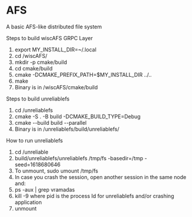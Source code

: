 # AFS
A basic AFS-like distributed file system

Steps to build wiscAFS GRPC Layer
1. export MY_INSTALL_DIR=~/.local
2. cd <repo>/wiscAFS/
3. mkdir -p cmake/build
4. cd cmake/build
5. cmake -DCMAKE_PREFIX_PATH=$MY_INSTALL_DIR ../..
6. make
4. Binary is in <repo>/wiscAFS/cmake/build


Steps to build unreliablefs
1. cd <repo>/unreliablefs
2. cmake -S . -B build -DCMAKE_BUILD_TYPE=Debug
3. cmake --build build --parallel
4. Binary is in <repo>/unreliablefs/build/unreliablefs/


How to run unreliablefs
1. cd <repo>/unreliable
2. build/unreliablefs/unreliablefs /tmp/fs -basedir=/tmp -seed=1618680646
3. To unmount, sudo umount /tmp/fs
4. In case you crash the session, open another session in the same node and:
5. ps -aux | grep vramadas
6. kill -9 <pid> where pid is the process Id for unreliablefs and/or crashing application
7. unmount
